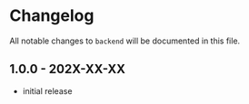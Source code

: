 # Changelog

All notable changes to `backend` will be documented in this file.

## 1.0.0 - 202X-XX-XX

- initial release
